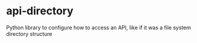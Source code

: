 # api-directory
Python library to configure how to access an API, like if it was a file system directory structure
